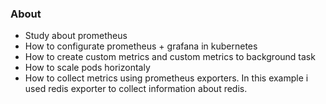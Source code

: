 ### About

- Study about prometheus
- How to configurate prometheus + grafana in kubernetes
- How to create custom metrics and custom metrics to background task
- How to scale pods horizontaly 
- How to collect metrics using prometheus exporters. In this example i used redis exporter to collect information about redis.

